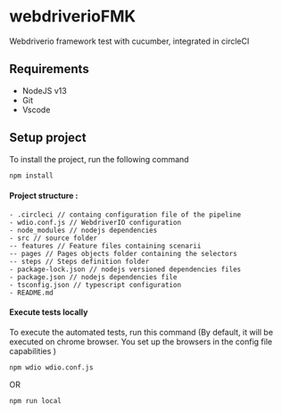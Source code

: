 # webdriverioFMK
Webdriverio framework test with cucumber, integrated in circleCI

## Requirements
- NodeJS v13
- Git
- Vscode 

## Setup project

To install the project, run the following command 

```sh
npm install
```

#### Project structure :

```
- .circleci // containg configuration file of the pipeline
- wdio.conf.js // WebdriverIO configuration
- node_modules // nodejs dependencies
- src // source folder
-- features // Feature files containing scenarii
-- pages // Pages objects folder containing the selectors
-- steps // Steps definition folder
- package-lock.json // nodejs versioned dependencies files
- package.json // nodejs dependencies file
- tsconfig.json // typescript configuration
- README.md
```

#### Execute tests locally

To execute the automated tests, run this command (By default, it will be executed on chrome browser. You set up the browsers in the config file capabilities )
```sh
npm wdio wdio.conf.js
```
OR 

```sh
npm run local
```